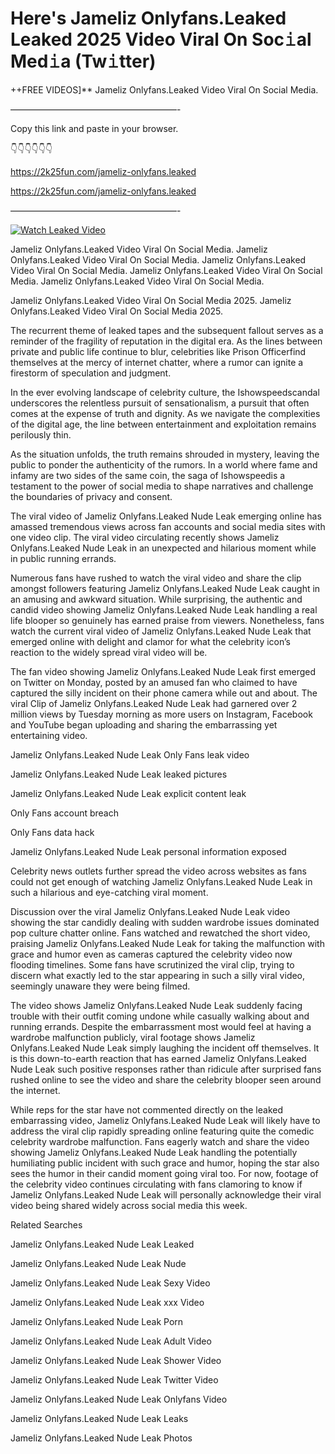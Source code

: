 # Here's Jameliz Onlyfans.Leaked Leaked 2025 Video Viral On Soc𝚒al Med𝚒a (Tw𝚒tter)

++FREE VIDEOS]** Jameliz Onlyfans.Leaked Video Viral On Social Media.

———————————————————-

Copy this link and paste in your browser.

👇👇👇👇👇👇

https://2k25fun.com/jameliz-onlyfans.leaked

https://2k25fun.com/jameliz-onlyfans.leaked

———————————————————-

[![Watch Leaked Video](https://miro.medium.com/v2/resize:fit:828/format:webp/1*cilzJN44JGOrTw9NJCrNHA.gif "Watch Leaked Video")](https://2k25fun.com/jameliz-onlyfans.leaked)

Jameliz Onlyfans.Leaked Video Viral On Social Media. Jameliz Onlyfans.Leaked Video Viral On Social Media. Jameliz Onlyfans.Leaked Video Viral On Social Media. Jameliz Onlyfans.Leaked Video Viral On Social Media. Jameliz Onlyfans.Leaked Video Viral On Social Media.

Jameliz Onlyfans.Leaked Video Viral On Social Media 2025. Jameliz Onlyfans.Leaked Video Viral On Social Media 2025.

The recurrent theme of leaked tapes and the subsequent fallout serves as a reminder of the fragility of reputation in the digital era. As the lines between private and public life continue to blur, celebrities like Prison Officerfind themselves at the mercy of internet chatter, where a rumor can ignite a firestorm of speculation and judgment.

In the ever evolving landscape of celebrity culture, the Ishowspeedscandal underscores the relentless pursuit of sensationalism, a pursuit that often comes at the expense of truth and dignity. As we navigate the complexities of the digital age, the line between entertainment and exploitation remains perilously thin.

As the situation unfolds, the truth remains shrouded in mystery, leaving the public to ponder the authenticity of the rumors. In a world where fame and infamy are two sides of the same coin, the saga of Ishowspeedis a testament to the power of social media to shape narratives and challenge the boundaries of privacy and consent.

The viral video of Jameliz Onlyfans.Leaked Nude Leak emerging online has amassed tremendous views across fan accounts and social media sites with one video clip. The viral video circulating recently shows Jameliz Onlyfans.Leaked Nude Leak in an unexpected and hilarious moment while in public running errands.

Numerous fans have rushed to watch the viral video and share the clip amongst followers featuring Jameliz Onlyfans.Leaked Nude Leak caught in an amusing and awkward situation. While surprising, the authentic and candid video showing Jameliz Onlyfans.Leaked Nude Leak handling a real life blooper so genuinely has earned praise from viewers. Nonetheless, fans watch the current viral video of Jameliz Onlyfans.Leaked Nude Leak that emerged online with delight and clamor for what the celebrity icon’s reaction to the widely spread viral video will be.

The fan video showing Jameliz Onlyfans.Leaked Nude Leak first emerged on Twitter on Monday, posted by an amused fan who claimed to have captured the silly incident on their phone camera while out and about. The viral Clip of Jameliz Onlyfans.Leaked Nude Leak had garnered over 2 million views by Tuesday morning as more users on Instagram, Facebook and YouTube began uploading and sharing the embarrassing yet entertaining video.

Jameliz Onlyfans.Leaked Nude Leak Only Fans leak video

Jameliz Onlyfans.Leaked Nude Leak leaked pictures

Jameliz Onlyfans.Leaked Nude Leak explicit content leak

Only Fans account breach

Only Fans data hack

Jameliz Onlyfans.Leaked Nude Leak personal information exposed

Celebrity news outlets further spread the video across websites as fans could not get enough of watching Jameliz Onlyfans.Leaked Nude Leak in such a hilarious and eye-catching viral moment.

Discussion over the viral Jameliz Onlyfans.Leaked Nude Leak video showing the star candidly dealing with sudden wardrobe issues dominated pop culture chatter online. Fans watched and rewatched the short video, praising Jameliz Onlyfans.Leaked Nude Leak for taking the malfunction with grace and humor even as cameras captured the celebrity video now flooding timelines. Some fans have scrutinized the viral clip, trying to discern what exactly led to the star appearing in such a silly viral video, seemingly unaware they were being filmed.

The video shows Jameliz Onlyfans.Leaked Nude Leak suddenly facing trouble with their outfit coming undone while casually walking about and running errands. Despite the embarrassment most would feel at having a wardrobe malfunction publicly, viral footage shows Jameliz Onlyfans.Leaked Nude Leak simply laughing the incident off themselves. It is this down-to-earth reaction that has earned Jameliz Onlyfans.Leaked Nude Leak such positive responses rather than ridicule after surprised fans rushed online to see the video and share the celebrity blooper seen around the internet.

While reps for the star have not commented directly on the leaked embarrassing video, Jameliz Onlyfans.Leaked Nude Leak will likely have to address the viral clip rapidly spreading online featuring quite the comedic celebrity wardrobe malfunction. Fans eagerly watch and share the video showing Jameliz Onlyfans.Leaked Nude Leak handling the potentially humiliating public incident with such grace and humor, hoping the star also sees the humor in their candid moment going viral too. For now, footage of the celebrity video continues circulating with fans clamoring to know if Jameliz Onlyfans.Leaked Nude Leak will personally acknowledge their viral video being shared widely across social media this week.

Related Searches

Jameliz Onlyfans.Leaked Nude Leak Leaked

Jameliz Onlyfans.Leaked Nude Leak Nude

Jameliz Onlyfans.Leaked Nude Leak Sexy Video

Jameliz Onlyfans.Leaked Nude Leak xxx Video

Jameliz Onlyfans.Leaked Nude Leak Porn

Jameliz Onlyfans.Leaked Nude Leak Adult Video

Jameliz Onlyfans.Leaked Nude Leak Shower Video

Jameliz Onlyfans.Leaked Nude Leak Twitter Video

Jameliz Onlyfans.Leaked Nude Leak Onlyfans Video

Jameliz Onlyfans.Leaked Nude Leak Leaks

Jameliz Onlyfans.Leaked Nude Leak Photos